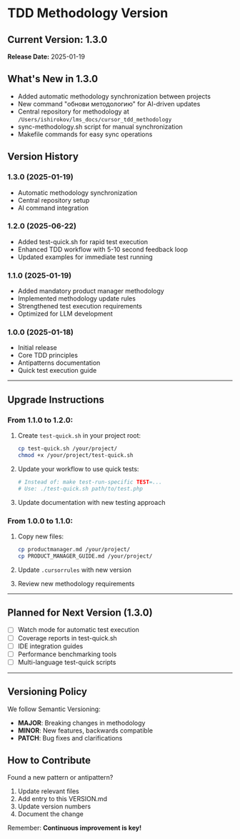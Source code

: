 # TDD Methodology Version

## Current Version: 1.3.0
**Release Date:** 2025-01-19

## What's New in 1.3.0
- Added automatic methodology synchronization between projects
- New command "обнови методологию" for AI-driven updates
- Central repository for methodology at `/Users/ishirokov/lms_docs/cursor_tdd_methodology`
- sync-methodology.sh script for manual synchronization
- Makefile commands for easy sync operations

## Version History

### 1.3.0 (2025-01-19)
- Automatic methodology synchronization
- Central repository setup
- AI command integration

### 1.2.0 (2025-06-22)
- Added test-quick.sh for rapid test execution
- Enhanced TDD workflow with 5-10 second feedback loop
- Updated examples for immediate test running

### 1.1.0 (2025-01-19)
- Added mandatory product manager methodology
- Implemented methodology update rules
- Strengthened test execution requirements
- Optimized for LLM development

### 1.0.0 (2025-01-18)
- Initial release
- Core TDD principles
- Antipatterns documentation
- Quick test execution guide

---

## Upgrade Instructions

### From 1.1.0 to 1.2.0:
1. Create `test-quick.sh` in your project root:
   ```bash
   cp test-quick.sh /your/project/
   chmod +x /your/project/test-quick.sh
   ```

2. Update your workflow to use quick tests:
   ```bash
   # Instead of: make test-run-specific TEST=...
   # Use: ./test-quick.sh path/to/test.php
   ```

3. Update documentation with new testing approach

### From 1.0.0 to 1.1.0:
1. Copy new files:
   ```bash
   cp productmanager.md /your/project/
   cp PRODUCT_MANAGER_GUIDE.md /your/project/
   ```

2. Update `.cursorrules` with new version

3. Review new methodology requirements

---

## Planned for Next Version (1.3.0)

- [ ] Watch mode for automatic test execution
- [ ] Coverage reports in test-quick.sh
- [ ] IDE integration guides
- [ ] Performance benchmarking tools
- [ ] Multi-language test-quick scripts

---

## Versioning Policy

We follow Semantic Versioning:
- **MAJOR**: Breaking changes in methodology
- **MINOR**: New features, backwards compatible
- **PATCH**: Bug fixes and clarifications

## How to Contribute

Found a new pattern or antipattern? 
1. Update relevant files
2. Add entry to this VERSION.md
3. Update version numbers
4. Document the change

Remember: **Continuous improvement is key!** 